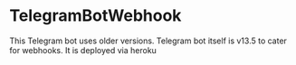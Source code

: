 # TelegramBotWebhook
This Telegram bot uses older versions. Telegram bot itself is v13.5 to cater for webhooks.
It is deployed via heroku

